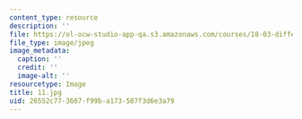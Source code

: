 ```yaml
---
content_type: resource
description: ''
file: https://ol-ocw-studio-app-qa.s3.amazonaws.com/courses/18-03-differential-equations-spring-2010/26552c773607f99ba173587f3d6e3a79_11.jpg
file_type: image/jpeg
image_metadata:
  caption: ''
  credit: ''
  image-alt: ''
resourcetype: Image
title: 11.jpg
uid: 26552c77-3607-f99b-a173-587f3d6e3a79
---
```

